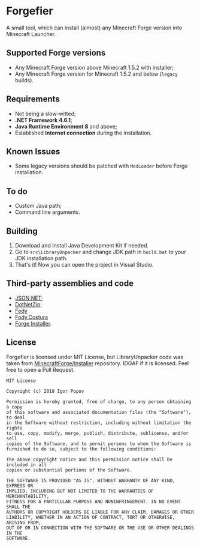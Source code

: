 # Forgefier

A small tool, which can install (almost) any Minecraft Forge version into Minecraft Launcher.

## Supported Forge versions

- Any Minecraft Forge version above Minecraft 1.5.2 with installer;
- Any Minecraft Forge version for Minecraft 1.5.2 and below (`legacy` builds).

## Requirements

- Not being a slow-witted;
- **.NET Framework 4.6.1**;
- **Java Runtime Environment 8** and above;
- Established **Internet connection** during the installation.

## Known Issues

- Some legacy versions should be patched with `ModLoader` before Forge installation.

## To do

- Custom Java path;
- Command line arguments.

## Building

1. Download and Install Java Development Kit if needed.
2. Go to `src\LibraryUnpacker` and change JDK path in `build.bat` to your JDK installation path.
3. That's it! Now you can open the project in Visual Studio.

## Third-party assemblies and code

- [JSON.NET](http://james.newtonking.com/json);
- [DotNetZip](https://github.com/haf/DotNetZip.Semverd);
- [Fody](https://github.com/Fody/Fody)
- [Fody.Costura](https://github.com/Fody/Costura)
- [Forge Installer](https://github.com/MinecraftForge/Installer/).

## License

Forgefier is licensed under MIT License, but LibraryUnpacker code was taken from [MinecraftForge/Installer](https://github.com/MinecraftForge/Installer/blob/2228c90908ea51c417dea631b9807618c6746f89/src/main/java/net/minecraftforge/installer/DownloadUtils.java) repository. IDGAF if it is licensed. Feel free to open a Pull Request.

```no-highlight
MIT License

Copyright (c) 2018 Igor Popov

Permission is hereby granted, free of charge, to any person obtaining a copy
of this software and associated documentation files (the "Software"), to deal
in the Software without restriction, including without limitation the rights
to use, copy, modify, merge, publish, distribute, sublicense, and/or sell
copies of the Software, and to permit persons to whom the Software is
furnished to do so, subject to the following conditions:

The above copyright notice and this permission notice shall be included in all
copies or substantial portions of the Software.

THE SOFTWARE IS PROVIDED "AS IS", WITHOUT WARRANTY OF ANY KIND, EXPRESS OR
IMPLIED, INCLUDING BUT NOT LIMITED TO THE WARRANTIES OF MERCHANTABILITY,
FITNESS FOR A PARTICULAR PURPOSE AND NONINFRINGEMENT. IN NO EVENT SHALL THE
AUTHORS OR COPYRIGHT HOLDERS BE LIABLE FOR ANY CLAIM, DAMAGES OR OTHER
LIABILITY, WHETHER IN AN ACTION OF CONTRACT, TORT OR OTHERWISE, ARISING FROM,
OUT OF OR IN CONNECTION WITH THE SOFTWARE OR THE USE OR OTHER DEALINGS IN THE
SOFTWARE.
```